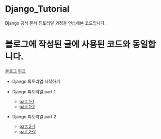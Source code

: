 # Django_Tutorial

Django 공식 문서 튜토리얼 과정을 연습해본 코드입니다.<br>

# 블로그에 작성된 글에 사용된 코드와 동일합니다.<br>

[블로그 링크](https://koggaeng.tistory.com/)

- Django 튜토리얼 시작하기<br>

- Django 튜토리얼 part 1
  - [part 1-1](https://koggaeng.tistory.com/entry/Django-%EC%B2%AB-%EB%B2%88%EC%A7%B8-%EC%9E%A5%EA%B3%A0-%EC%95%B1-%EC%9E%91%EC%84%B1%ED%95%98%EA%B8%B0-part-1)
  - [part 1-2](https://koggaeng.tistory.com/entry/Django-%EC%B2%AB-%EB%B2%88%EC%A7%B8-%EC%9E%A5%EA%B3%A0-%EC%95%B1-%EC%9E%91%EC%84%B1%ED%95%98%EA%B8%B0-part-1-2)
- Django 튜토리얼 part 2
  - [part 2-1](https://koggaeng.tistory.com/entry/Django-%EC%B2%AB-%EB%B2%88%EC%A7%B8-%EC%9E%A5%EA%B3%A0-%EC%95%B1-%EC%9E%91%EC%84%B1%ED%95%98%EA%B8%B0-part-2-1)
  - [part 2-2](https://koggaeng.tistory.com/entry/Django-%EC%B2%AB-%EB%B2%88%EC%A7%B8-%EC%9E%A5%EA%B3%A0-%EC%95%B1-%EC%9E%91%EC%84%B1%ED%95%98%EA%B8%B0-part-2-2)
